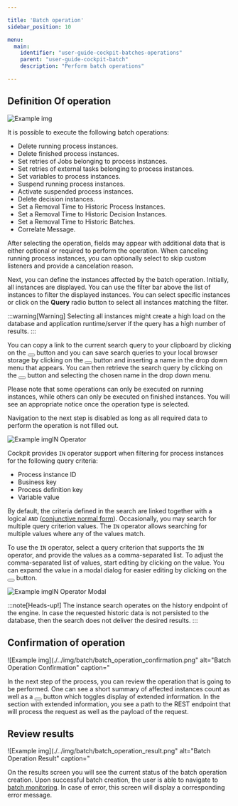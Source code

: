 ```yaml
---

title: 'Batch operation'
sidebar_position: 10

menu:
  main:
    identifier: "user-guide-cockpit-batches-operations"
    parent: "user-guide-cockpit-batch"
    description: "Perform batch operations"

---
```


## Definition Of operation

![Example img](../img/batch/batch_operation_definition.png)


It is possible to execute the following batch operations:

- Delete running process instances. 
- Delete finished process instances.
- Set retries of Jobs belonging to process instances.
- Set retries of external tasks belonging to process instances.
- Set variables to process instances.
- Suspend running process instances.
- Activate suspended process instances.
- Delete decision instances.
- Set a Removal Time to Historic Process Instances.
- Set a Removal Time to Historic Decision Instances.
- Set a Removal Time to Historic Batches.
- Correlate Message.

After selecting the operation, fields may appear with additional data that is either optional or required to perform the operation. When canceling running process instances, you can optionally select to skip custom listeners and provide a cancelation reason. 

Next, you can define the instances affected by the batch operation. Initially, all instances are displayed. You can use the filter bar above the list of instances to filter the displayed instances.
You can select specific instances or click on the **Query** radio button to select all instances matching the filter.

:::warning[Warning]
Selecting all instances might create a high load on the database and application runtime/server if the query has a high number of results.
:::

You can copy a link to the current search query to your clipboard by clicking on the <button class="btn btn-xs"><i class="glyphicon glyphicon-link"></i></button> button and you can save search queries to your local browser storage by clicking on the <button class="btn btn-xs"><i class="glyphicon glyphicon-floppy-disk"></i></button> button and inserting a name in the drop down menu that appears. You can then retrieve the search query by clicking on the <button class="btn btn-xs"><i class="glyphicon glyphicon-floppy-disk"></i></button> button and selecting the chosen name in the drop down menu.

Please note that 
some operations can only be executed on running instances, while others can only be executed on finished instances. You will see an
appropriate notice once the operation type is selected. 

Navigation to the next step is disabled as long as all required data to perform the operation is not filled out.

![Example img](./../img/batch/batch-in-operator.png)IN Operator

Cockpit provides `IN` operator support when filtering for process instances for the following query criteria:

* Process instance ID
* Business key
* Process definition key
* Variable value

By default, the criteria defined in the search are linked together with a logical `AND` ([conjunctive normal form](https://en.wikipedia.org/wiki/Conjunctive_normal_form)).
Occasionally, you may search for multiple query criterion values. The `IN` operator allows searching for multiple values where any of the values match.

To use the `IN` operator, select a query criterion that supports the `IN` operator, and provide the values as a comma-separated list. To adjust the comma-separated list of values,
start editing by clicking on the value. You can expand the value in a modal dialog for easier editing by clicking on the <button class="btn btn-xs"><i class="glyphicon glyphicon-resize-full"></i></button> button.

![Example img](./../img/batch/batch-in-operator-modal.png)IN Operator Modal

:::note[Heads-up!]
  The instance search operates on the history endpoint of the engine. In case the requested historic data is not persisted to the database, then the search does not deliver the desired results.
:::

## Confirmation of operation

![Example img](./../img/batch/batch_operation_confirmation.png" alt="Batch Operation Confirmation" caption="

In the next step of the process, you can review the operation that is going to be performed. One can see a short summary of affected instances
count as well as a <button class="btn btn-xs"><i class="glyphicon glyphicon-eye-open"></i></button> button which toggles display of extended information. In the section with extended information, you see a path to the REST endpoint that will process the request as well as the payload of the request.

## Review results

![Example img](./../img/batch/batch_operation_result.png" alt="Batch Operation Result" caption="

On the results screen you will see the current status of the batch operation creation. Upon successful batch creation, the user is able to
navigate to [batch monitoring](../batch/monitoring.md). In case of error, this screen will display a corresponding error message.
